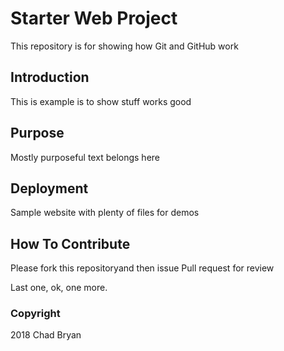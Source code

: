 # Starter Web Project

This repository is for showing how Git and GitHub work

## Introduction

This is example is to show stuff works good

## Purpose

Mostly purposeful text belongs here

## Deployment

Sample website with plenty of files for demos

## How To Contribute

Please fork this repositoryand then issue Pull request for review

Last one, ok, one more. 

### Copyright

2018 Chad Bryan